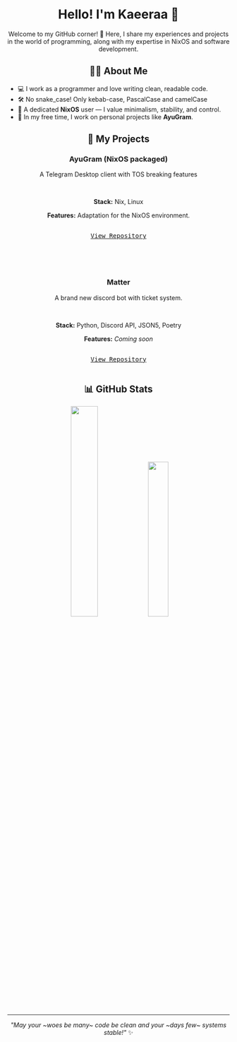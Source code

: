 <div align="center">

# Hello! I'm Kaeeraa 👋

Welcome to my GitHub corner! 🚀 Here, I share my experiences and projects in the world of programming, along with my expertise in NixOS and software development.

## 🧑‍💻 About Me
</div>

- 💻 I work as a programmer and love writing clean, readable code.
- 🛠 No snake_case! Only kebab-case, PascalCase and camelCase
- 🐧 A dedicated **NixOS** user — I value minimalism, stability, and control.
- 🎯 In my free time, I work on personal projects like **AyuGram**.
  
<div align="center">

## 📂 My Projects

<div>
  
### **AyuGram (NixOS packaged)**

A Telegram Desktop client with TOS breaking features

<br>

 **Stack:** Nix, Linux
 
 **Features:** Adaptation for the NixOS environment.

<kbd> <br> [View Repository](https://github.com/ndfined-crp/ayugram-desktop) <br><br></kbd>

</div>
<br><br>
<div>
  
### **Matter**

A brand new discord bot with ticket system.

<br>

  **Stack:** Python, Discord API, JSON5, Poetry

  **Features:** *Coming soon*

   <kbd> <br> [View Repository](https://github.com/kaeeraa/Matter)<br><br></kbd>
</div>



## 📊 GitHub Stats

<p align="center">
  <img src="https://github-readme-stats.vercel.app/api?username=kaeeraa&show_icons=true&theme=radical" width="35%">
  <img src="https://github-readme-stats.vercel.app/api/top-langs/?username=kaeeraa&layout=compact&theme=radical" width="30%">
</p>

---

_"May your ~woes be many~ code be clean and your ~days few~ systems stable!"_ ✨
</div>
